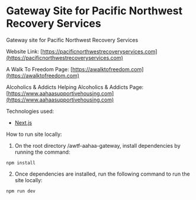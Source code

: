 # Gateway Site for Pacific Northwest Recovery Services

Gateway site for Pacific Northwest Recovery Services

Website Link: [https://pacificnorthwestrecoveryservices.com](https://pacificnorthwestrecoveryservices.com)

A Walk To Freedom Page: [https://awalktofreedom.com](https://awalktofreedom.com)

Alcoholics & Addicts Helping Alcoholics & Addicts Page: [https://www.aahaasupportivehousing.com](https://www.aahaasupportivehousing.com)

Technologies used:

- [Next.js](https://nextjs.org)

How to run site locally:

1. On the root directory /awtf-aahaa-gateway, install dependencies by running the command:

```
npm install
```

2. Once dependencies are installed, run the following command to run the site locally:

```
npm run dev
```

